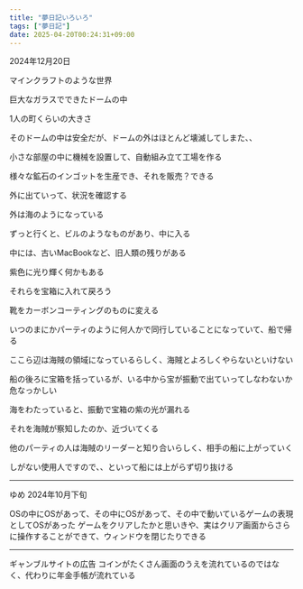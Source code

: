 ```yaml
---
title: "夢日記いろいろ"
tags: ["夢日記"]
date: 2025-04-20T00:24:31+09:00
---
```


2024年12月20日

マインクラフトのような世界

巨大なガラスでできたドームの中

1人の町くらいの大きさ

そのドームの中は安全だが、ドームの外はほとんど壊滅してしまた、、

小さな部屋の中に機械を設置して、自動組み立て工場を作る

様々な鉱石のインゴットを生産でき、それを販売？できる

外に出ていって、状況を確認する

外は海のようになっている

ずっと行くと、ビルのようなものがあり、中に入る

中には、古いMacBookなど、旧人類の残りがある

紫色に光り輝く何かもある

それらを宝箱に入れて戻ろう

靴をカーボンコーティングのものに変える

いつのまにかパーティのように何人かで同行していることになっていて、船で帰る

ここら辺は海賊の領域になっているらしく、海賊とよろしくやらないといけない

船の後ろに宝箱を括っているが、いる中から宝が振動で出ていってしなわないか危なっかしい

海をわたっていると、振動で宝箱の紫の光が漏れる

それを海賊が察知したのか、近づいてくる

他のパーティの人は海賊のリーダーと知り合いらしく、相手の船に上がっていく

しがない使用人ですので、、といって船には上がらず切り抜ける

***

ゆめ
2024年10月下旬



OSの中にOSがあって、その中にOSがあって、その中で動いているゲームの表現としてOSがあった
ゲームをクリアしたかと思いきや、実はクリア画面からさらに操作することができて、ウィンドウを閉じたりできる


***

ギャンブルサイトの広告
コインがたくさん画面のうえを流れているのではなく、代わりに年金手帳が流れている